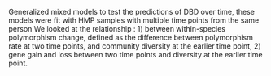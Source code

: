 Generalized mixed models to test the predictions of DBD over time, these models were fit with HMP samples with multiple time points from the same person 
We looked at the relationship : 1) between within-species polymorphism change, defined as the difference between polymorphism rate at two time points, and community diversity at the earlier time point, 2) gene gain and loss between two time points and diversity at the earlier time point.
